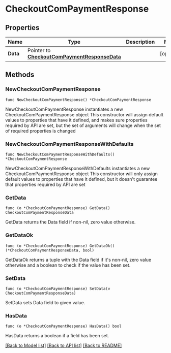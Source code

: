# CheckoutComPaymentResponse

## Properties

Name | Type | Description | Notes
------------ | ------------- | ------------- | -------------
**Data** | Pointer to [**CheckoutComPaymentResponseData**](CheckoutComPaymentResponseData.md) |  | [optional] 

## Methods

### NewCheckoutComPaymentResponse

`func NewCheckoutComPaymentResponse() *CheckoutComPaymentResponse`

NewCheckoutComPaymentResponse instantiates a new CheckoutComPaymentResponse object
This constructor will assign default values to properties that have it defined,
and makes sure properties required by API are set, but the set of arguments
will change when the set of required properties is changed

### NewCheckoutComPaymentResponseWithDefaults

`func NewCheckoutComPaymentResponseWithDefaults() *CheckoutComPaymentResponse`

NewCheckoutComPaymentResponseWithDefaults instantiates a new CheckoutComPaymentResponse object
This constructor will only assign default values to properties that have it defined,
but it doesn't guarantee that properties required by API are set

### GetData

`func (o *CheckoutComPaymentResponse) GetData() CheckoutComPaymentResponseData`

GetData returns the Data field if non-nil, zero value otherwise.

### GetDataOk

`func (o *CheckoutComPaymentResponse) GetDataOk() (*CheckoutComPaymentResponseData, bool)`

GetDataOk returns a tuple with the Data field if it's non-nil, zero value otherwise
and a boolean to check if the value has been set.

### SetData

`func (o *CheckoutComPaymentResponse) SetData(v CheckoutComPaymentResponseData)`

SetData sets Data field to given value.

### HasData

`func (o *CheckoutComPaymentResponse) HasData() bool`

HasData returns a boolean if a field has been set.


[[Back to Model list]](../README.md#documentation-for-models) [[Back to API list]](../README.md#documentation-for-api-endpoints) [[Back to README]](../README.md)


